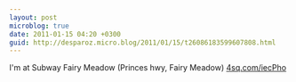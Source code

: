 ```yaml
---
layout: post
microblog: true
date: 2011-01-15 04:20 +0300
guid: http://desparoz.micro.blog/2011/01/15/t26086183599607808.html
---
```

I'm at Subway Fairy Meadow (Princes hwy, Fairy Meadow) [4sq.com/iecPho](http://4sq.com/iecPho)
